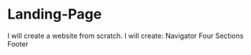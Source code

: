 # Landing-Page

I will create a website from scratch.
I will create:
Navigator
Four Sections
Footer
